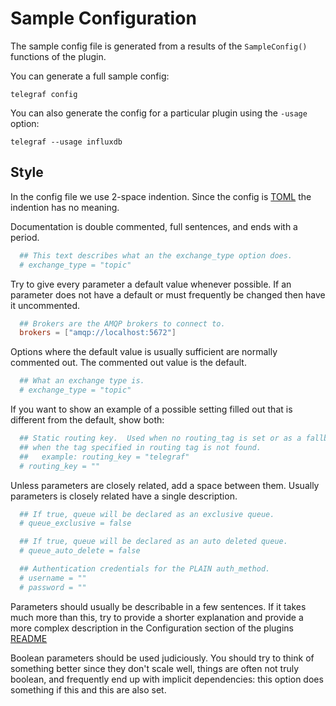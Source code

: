 # Sample Configuration

The sample config file is generated from a results of the `SampleConfig()` functions of the plugin.

You can generate a full sample
config:

```shell
telegraf config
```

You can also generate the config for a particular plugin using the `-usage`
option:

```shell
telegraf --usage influxdb
```

## Style

In the config file we use 2-space indention.  Since the config is
[TOML](https://github.com/toml-lang/toml) the indention has no meaning.

Documentation is double commented, full sentences, and ends with a period.

```toml
  ## This text describes what an the exchange_type option does.
  # exchange_type = "topic"
```

Try to give every parameter a default value whenever possible.  If an
parameter does not have a default or must frequently be changed then have it
uncommented.

```toml
  ## Brokers are the AMQP brokers to connect to.
  brokers = ["amqp://localhost:5672"]
```

Options where the default value is usually sufficient are normally commented
out.  The commented out value is the default.

```toml
  ## What an exchange type is.
  # exchange_type = "topic"
```

If you want to show an example of a possible setting filled out that is
different from the default, show both:

```toml
  ## Static routing key.  Used when no routing_tag is set or as a fallback
  ## when the tag specified in routing tag is not found.
  ##   example: routing_key = "telegraf"
  # routing_key = ""
```

Unless parameters are closely related, add a space between them.  Usually
parameters is closely related have a single description.

```toml
  ## If true, queue will be declared as an exclusive queue.
  # queue_exclusive = false

  ## If true, queue will be declared as an auto deleted queue.
  # queue_auto_delete = false

  ## Authentication credentials for the PLAIN auth_method.
  # username = ""
  # password = ""
```

Parameters should usually be describable in a few sentences.  If it takes
much more than this, try to provide a shorter explanation and provide a more
complex description in the Configuration section of the plugins
[README](https://github.com/influxdata/telegraf/tree/master/plugins/inputs/example)

Boolean parameters should be used judiciously.  You should try to think of
something better since they don't scale well, things are often not truly
boolean, and frequently end up with implicit dependencies: this option does
something if this and this are also set.
